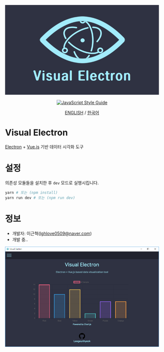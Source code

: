 <div align="center">
  <img src="./logo.png">

  [![JavaScript Style Guide](https://cdn.rawgit.com/standard/standard/master/badge.svg)](https://github.com/standard/standard)

  [ENGLISH](https://github.com/leegeunhyeok/visual-electron/blob/master/README.md)
  /
  [한국어](https://github.com/leegeunhyeok/visual-electron/blob/master/README_KR.md)
  
</div>

# Visual Electron
[Electron](https://electronjs.org/) + [Vue.js](https://vuejs.org/) 기반 데이터 시각화 도구

# 설정
의존성 모듈들을 설치한 후 `dev` 모드로 실행시킵니다.
```bash
yarn # 또는 (npm install)
yarn run dev # 또는 (npm run dev)
```

# 정보
- 개발자: 이근혁(lghlove0509@naver.com)
- 개발 중..
<div align="center">
  <img src="./information.png">
</div>